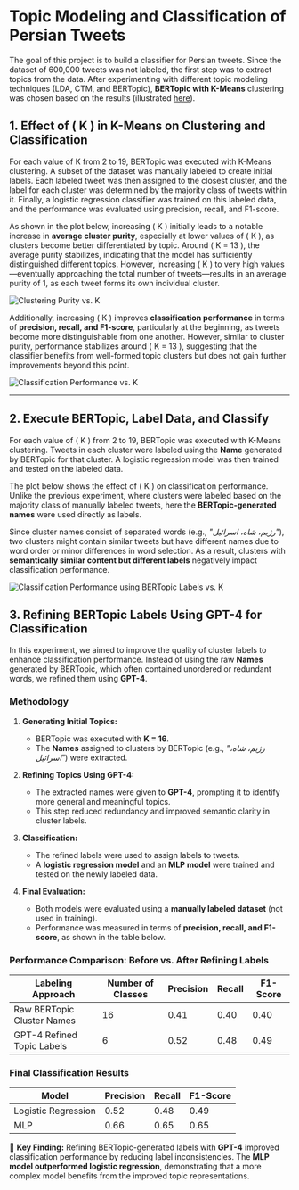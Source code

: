 # Topic Modeling and Classification of Persian Tweets

The goal of this project is to build a classifier for Persian tweets. Since the dataset of 600,000 tweets was not labeled, the first step was to extract topics from the data. After experimenting with different topic modeling techniques (LDA, CTM, and BERTopic), **BERTopic with K-Means** clustering was chosen based on the results (illustrated [here](https://github.com/FatemehValeh/Topic-Modeling)).

## 1. Effect of \( K \) in K-Means on Clustering and Classification  
For each value of K from 2 to 19, BERTopic was executed with K-Means clustering. A subset of the dataset was manually labeled to create initial labels. Each labeled tweet was then assigned to the closest cluster, and the label for each cluster was determined by the majority class of tweets within it. Finally, a logistic regression classifier was trained on this labeled data, and the performance was evaluated using precision, recall, and F1-score.

As shown in the plot below, increasing \( K \) initially leads to a notable increase in **average cluster purity**, especially at lower values of \( K \), as clusters become better differentiated by topic. Around \( K = 13 \), the average purity stabilizes, indicating that the model has sufficiently distinguished different topics. However, increasing \( K \) to very high values—eventually approaching the total number of tweets—results in an average purity of 1, as each tweet forms its own individual cluster.  

![Clustering Purity vs. K](path/to/purity_plot.png)  

Additionally, increasing \( K \) improves **classification performance** in terms of **precision, recall, and F1-score**, particularly at the beginning, as tweets become more distinguishable from one another. However, similar to cluster purity, performance stabilizes around \( K = 13 \), suggesting that the classifier benefits from well-formed topic clusters but does not gain further improvements beyond this point.  

![Classification Performance vs. K](path/to/classification_plot.png)  

---
## 2. Execute BERTopic, Label Data, and Classify  

For each value of \( K \) from 2 to 19, BERTopic was executed with K-Means clustering. Tweets in each cluster were labeled using the **Name** generated by BERTopic for that cluster. A logistic regression model was then trained and tested on the labeled data.  

The plot below shows the effect of \( K \) on classification performance. Unlike the previous experiment, where clusters were labeled based on the majority class of manually labeled tweets, here the **BERTopic-generated names** were used directly as labels.  

Since cluster names consist of separated words (e.g., *"رژیم، شاه، اسرائیل"*), two clusters might contain similar tweets but have different names due to word order or minor differences in word selection. As a result, clusters with **semantically similar content but different labels** negatively impact classification performance.  

![Classification Performance using BERTopic Labels vs. K](path/to/bertopic_labels_plot.png)  


## 3. Refining BERTopic Labels Using GPT-4 for Classification  

In this experiment, we aimed to improve the quality of cluster labels to enhance classification performance. Instead of using the raw **Names** generated by BERTopic, which often contained unordered or redundant words, we refined them using **GPT-4**.  

### **Methodology**  
1. **Generating Initial Topics:**  
   - BERTopic was executed with **K = 16**.  
   - The **Names** assigned to clusters by BERTopic (e.g., *"رژیم، شاه، اسرائیل"*) were extracted.  

2. **Refining Topics Using GPT-4:**  
   - The extracted names were given to **GPT-4**, prompting it to identify more general and meaningful topics.  
   - This step reduced redundancy and improved semantic clarity in cluster labels.  

3. **Classification:**  
   - The refined labels were used to assign labels to tweets.  
   - A **logistic regression model** and an **MLP model** were trained and tested on the newly labeled data.  

4. **Final Evaluation:**  
   - Both models were evaluated using a **manually labeled dataset** (not used in training).  
   - Performance was measured in terms of **precision, recall, and F1-score**, as shown in the table below.
  
### **Performance Comparison: Before vs. After Refining Labels**
| Labeling Approach                  | Number of Classes | Precision | Recall | F1-Score |
|------------------------------------|------------------|-----------|--------|----------|
| Raw BERTopic Cluster Names        | 16               | 0.41      | 0.40   | 0.40     |
| GPT-4 Refined Topic Labels        | 6                | 0.52      | 0.48   | 0.49     |

### **Final Classification Results**

| Model                 | Precision | Recall | F1-Score |
|----------------------|-----------|--------|----------|
| Logistic Regression | 0.52      | 0.48   | 0.49     |
| MLP                 | 0.66      | 0.65   | 0.65     |

📌 **Key Finding:** Refining BERTopic-generated labels with **GPT-4** improved classification performance by reducing label inconsistencies. The **MLP model outperformed logistic regression**, demonstrating that a more complex model benefits from the improved topic representations.  

